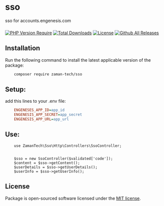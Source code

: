 # sso
sso for accounts.engenesis.com

###
[![PHP Version Require](http://poser.pugx.org/zaman-tech/sso/require/php)](https://packagist.org/packages/zaman-tech/sso)
[![Total Downloads](http://poser.pugx.org/zaman-tech/sso/downloads)](https://packagist.org/packages/zaman-tech/sso)
[![License](http://poser.pugx.org/zaman-tech/sso/license)](https://packagist.org/packages/zaman-tech/sso)
[![Github All Releases](https://img.shields.io/github/downloads/Hossien-Salamhe/sso/total.svg)]()
## Installation

Run the following command to install the latest applicable version of the package:

```bash
    composer require zaman-tech/sso
```

## Setup:

add this lines to your .env file:

```ini
    ENGENESES_APP_ID=app_id
    ENGENESIS_APP_SECRET=app_secret
    ENGENESIS_APP_URL=app_url
```

## Use:

```injectablephp
    use ZamanTech\Sso\Http\Controllers\SsoController;
    
    
    $sso = new SsoController($validated['code']);
    $content = $sso->getContent();
    $userDetails = $sso->getUserDetails();
    $userInfo = $sso->getUserInfo();
```

## License

Package is open-sourced software licensed under the [MIT license](https://opensource.org/licenses/MIT).
